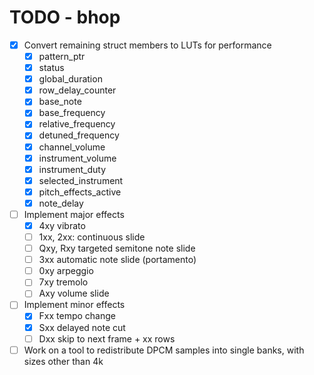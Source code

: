 TODO - bhop
===========

- [x] Convert remaining struct members to LUTs for performance
  - [x] pattern_ptr
  - [x] status
  - [x] global_duration
  - [x] row_delay_counter
  - [x] base_note
  - [x] base_frequency
  - [x] relative_frequency
  - [x] detuned_frequency
  - [x] channel_volume
  - [x] instrument_volume
  - [x] instrument_duty
  - [x] selected_instrument
  - [x] pitch_effects_active
  - [x] note_delay

- [ ] Implement major effects
  - [x] 4xy vibrato
  - [ ] 1xx, 2xx: continuous slide
  - [ ] Qxy, Rxy targeted semitone note slide
  - [ ] 3xx automatic note slide (portamento)
  - [ ] 0xy arpeggio
  - [ ] 7xy tremolo
  - [ ] Axy volume slide

- [ ] Implement minor effects
  - [x] Fxx tempo change
  - [x] Sxx delayed note cut
  - [ ] Dxx skip to next frame + xx rows

- [ ] Work on a tool to redistribute DPCM samples into single banks, with sizes other than 4k
